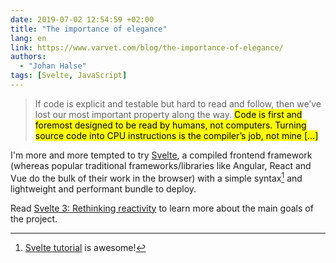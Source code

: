 ```yaml
---
date: 2019-07-02 12:54:59 +02:00
title: "The importance of elegance"
lang: en
link: https://www.varvet.com/blog/the-importance-of-elegance/
authors:
  - "Johan Halse"
tags: [Svelte, JavaScript]
---
```


> If code is explicit and testable but hard to read and follow, then we’ve lost our most important property along the way. <mark>Code is first and foremost designed to be read by humans, not computers<mark>. Turning source code into CPU instructions is the compiler’s job, not mine […]

I'm more and more tempted to try [Svelte](https://svelte.dev/), a compiled frontend framework (whereas popular traditional frameworks/libraries like Angular, React and Vue do the bulk of their work in the browser) with a simple syntax[^sveltetutorial] and lightweight and performant bundle to deploy.

[^sveltetutorial]: [Svelte tutorial](https://svelte.dev/tutorial/basics) is awesome!

Read [Svelte 3: Rethinking reactivity](https://svelte.dev/blog/svelte-3-rethinking-reactivity) to learn more about the main goals of the project.
